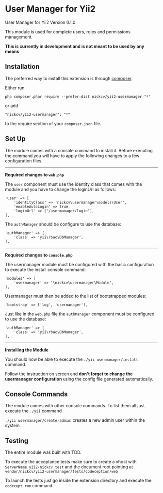 User Manager for Yii2
======================
User Manager for Yii2
Version 0.1.0

This module is used for complete users, roles and permissions management.

**This is currently in development and is not meant to be used by any means**


Installation
------------

The preferred way to install this extension is through [composer](http://getcomposer.org/download/).

Either run

```
php composer.phar require --prefer-dist nickcv/yii2-usermanager "*"
```

or add

```
"nickcv/yii2-usermanager": "*"
```

to the require section of your `composer.json` file.


Set Up
------

The module comes with a console command to install it.
Before executing the command you will have to apply the following changes to a few configuration files.

___
**Required changes to ```web.php```**

The ```user``` component must use the identity class that comes with the module and you have to change the loginUrl as follows:

```
'user' => [
    'identityClass' => 'nickcv\usermanager\models\User',
    'enableAutoLogin' => true,
    'loginUrl' => ['/usermanager/login'],
],
```

The ```authManager``` should be configure to use the database:

```
'authManager' => [
    'class' => 'yii\rbac\DbManager',
],
```

___
**Required changes to ```console.php```**

The usermanager module must be configured with the basic configuration to execute the install console command:

```
'modules' => [
    'usermanager' => '\nickcv\usermanager\Module',
],
```

Usermanager must then be added to the list of bootstrapped  modules:

```
'bootstrap' => ['log', 'usermanager'],
```

Just like in the ```web.php``` file the ```authManager``` component must be configured to use the database:

```
'authManager' => [
    'class' => 'yii\rbac\DbManager',
],
```

___
**Installing the Module**

You should now be able to execute the ```./yii usermanager/install``` command.

Follow the instruction on screen and **don't forget to change the usermanager configuration** using the config file generated automatically.

Console Commands
----------------

The module comes with other console commands.
To list them all just execute the ```./yii``` command

```./yii usermanager/create-admin```: creates a new admin user within the system.


Testing
------------

The entire module was built with TDD.

To execute the acceptance tests make sure to create a vhost with ```ServerName yii2-nickcv.test``` and the document root pointing at ```vendor/nickcv/yii2-usermanager/tests/codeception/web```

To launch the tests just go inside the extension directory and execute the ```codecept run``` command.